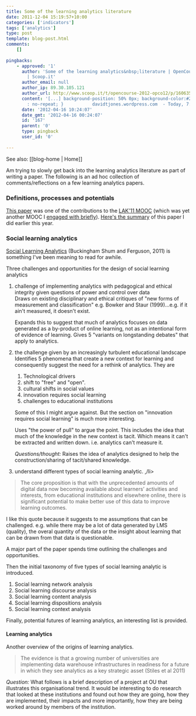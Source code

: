 ```yaml
---
title: Some of the learning analytics literature
date: 2011-12-04 15:19:57+10:00
categories: ['indicators']
tags: ['analytics']
type: post
template: blog-post.html
comments:
    []
    
pingbacks:
    - approved: '1'
      author: 'Some of the learning analytics&nbsp;literature | OpenCourse 2012 #opco12
        | Scoop.it'
      author_email: null
      author_ip: 89.30.105.121
      author_url: http://www.scoop.it/t/opencourse-2012-opco12/p/1606350896/some-of-the-learning-analytics-literature
      content: '[...] background-position: 50% 0px; background-color:#222222; background-repeat
        : no-repeat; }           davidtjones.wordpress.com  - Today, 7:24 [...]'
      date: '2012-04-16 10:24:07'
      date_gmt: '2012-04-16 00:24:07'
      id: '167'
      parent: '0'
      type: pingback
      user_id: '0'
    
---
```


See also: [[blog-home | Home]]

Am trying to slowly get back into the learning analytics literature as part of writing a paper. The following is an ad hoc collection of comments/reflections on a few learning analytics papers.

### Definitions, processes and potentials

[This paper](http://learninganalytics.net/LearningAnalyticsDefinitionsProcessesPotential.pdf) was one of the contributions to the [LAK'11 MOOC](http://scope.bccampus.ca/course/view.php?id=365) (which was yet another MOOC I [engaged with briefly](/blog2/category/lak11/)). [Here's the summary](/blog2/2011/01/10/learning-analytics-definitions-processes-and-potential/) of this paper I did earlier this year.

### Social learning analytics

[Social Learning Analytics](http://kmi.open.ac.uk/publications/pdf/kmi-11-01.pdf) (Buckingham Shum and Ferguson, 2011) is something I've been meaning to read for awhile.

Three challenges and opportunities for the design of social learning analytics

1. challenge of implementing analytics with pedagogical and ethical integrity given questions of power and control over data  
    Draws on existing disciplinary and ethical critiques of "new forms of measurement and classification" e.g. Bowker and Staur (1999)...e.g. if it ain't measured, it doesn't exist.
    
    Expands this to suggest that much of analytics focuses on data generated as a by-product of online learning, not as an intentional form of evidence of learning. Gives 5 "variants on longstanding debates" that apply to analytics.
    
2. the challenge given by an increasingly turbulent educational landscape  
    Identifies 5 phenomena that create a new context for learning and consequently suggest the need for a rethink of analytics. They are
    
    1. Technological drivers
    2. shift to "free" and "open".
    3. cultural shifts in social values
    4. innovation requires social learning
    5. challenges to educational institutions
    
    Some of this I might argue against. But the section on "innovation requires social learning" is much more interesting.
    
    Uses "the power of pull" to argue the point. This includes the idea that much of the knowledge in the new context is tacit. Which means it can't be extracted and written down. i.e. analytics can't measure it.
    
    _Questions/thought:_ Raises the idea of analytics designed to help the construction/sharing of tacit/shared knowledge.
    
3. understand different types of social learning analytic. ,/li>

> The core proposition is that with the unprecedented amounts of digital data now becoming available about learners’ activities and interests, from educational institutions and elsewhere online, there is significant potential to make better use of this data to improve learning outcomes.

I like this quote because it suggests to me assumptions that can be challenged. e.g. while there may be a lot of data generated by LMS (quality), the overal quantity of the data or the insight about learning that can be drawn from that data is questionable.

A major part of the paper spends time outlining the challenges and opportunities.

Then the initial taxonomy of five types of social learning analytic is introduced.

1. Social learning network analysis
2. Social learning discourse analysis
3. Social learning content analysis
4. Social learning dispositions analysis
5. Social learning context analysis

Finally, potential futures of learning analytics, an interesting list is provided.

#### Learning analytics

Another overview of the origins of learning analytics.

> The evidence is that a growing number of universities are implementing data warehouse infrastructures in readiness for a future in which they see analytics as a key strategic asset (Stiles et al 2011)

_Question:_ What follows is a brief description of a project at OU that illustrates this organisational trend. It would be interesting to do research that looked at these institutions and found out how they are going, how they are implemented, their impacts and more importantly, how they are being worked around by members of the institution.